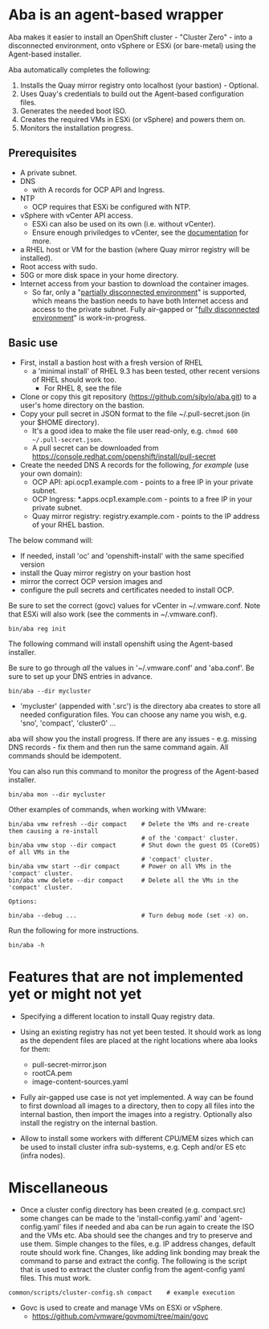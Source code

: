 # Aba is an agent-based wrapper

Aba makes it easier to install an OpenShift cluster - "Cluster Zero" - into a disconnected environment, onto vSphere or ESXi (or bare-metal) using the Agent-based installer.

Aba automatically completes the following:
1. Installs the Quay mirror registry onto localhost (your bastion) - Optional. 
1. Uses Quay's credentials to build out the Agent-based configuration files.
1. Generates the needed boot ISO.
1. Creates the required VMs in ESXi (or vSphere) and powers them on. 
1. Monitors the installation progress. 

## Prerequisites

- A private subnet.
- DNS
   - with A records for OCP API and Ingress.
- NTP
   - OCP requires that ESXi be configured with NTP.
- vSphere with vCenter API access.  
   - ESXi can also be used on its own (i.e. without vCenter).
   - Ensure enough priviledges to vCenter, see the [documentation](https://docs.openshift.com/container-platform/4.14/installing/installing_vsphere/installing-vsphere-installer-provisioned-customizations.html#installation-vsphere-installer-infra-requirements_installing-vsphere-installer-provisioned-customizations) for more.
- a RHEL host or VM for the bastion (where Quay mirror registry will be installed). 
- Root access with sudo.
- 50G or more disk space in your home directory. 
- Internet access from your bastion to download the container images.
   - So far, only a "[partially disconnected environment](https://docs.openshift.com/container-platform/4.14/installing/disconnected_install/installing-mirroring-disconnected.html#mirroring-image-set-partial)" is supported, which means the bastion needs to have both Internet access and access to the private subnet.  Fully air-gapped or "[fully disconnected environment](https://docs.openshift.com/container-platform/4.14/installing/disconnected_install/installing-mirroring-disconnected.html#mirroring-image-set-full)" is work-in-progress. 

## Basic use 

- First, install a bastion host with a fresh version of RHEL
   - a 'minimal install' of RHEL 9.3 has been tested, other recent versions of RHEL should work too.
      - For RHEL 8, see the file 
- Clone or copy this git repository (https://github.com/sjbylo/aba.git) to a user's home directory on the bastion. 
- Copy your pull secret in JSON format to the file ~/.pull-secret.json (in your $HOME directory).
   - It's a good idea to make the file user read-only, e.g. `chmod 600 ~/.pull-secret.json`.
   - A pull secret can be downloaded from https://console.redhat.com/openshift/install/pull-secret
- Create the needed DNS A records for the following, *for example* (use your own domain):
   - OCP API: api.ocp1.example.com - points to a free IP in your private subnet. 
   - OCP Ingress: *.apps.ocp1.example.com - points to a free IP in your private subnet. 
   - Quay mirror registry: registry.example.com - points to the IP address of your RHEL bastion. 

The below command will:
  - If needed, install 'oc' and 'openshift-install' with the same specified version
  - install the Quay mirror registry on your bastion host
  - mirror the correct OCP version images and 
  - configure the pull secrets and certificates needed to install OCP. 

Be sure to set the correct (govc) values for vCenter in ~/.vmware.conf.  Note that ESXi will also work (see the comments in ~/.vmware.conf).

```
bin/aba reg init 
```

The following command will install openshift using the Agent-based installer. 

Be sure to go through *all* the values in '~/.vmware.conf' and 'aba.conf'. Be sure to set up your DNS entries in advance. 

```
bin/aba --dir mycluster
```

- 'mycluster' (appended with '.src') is the directory aba creates to store all needed configuration files.  You can choose any name you wish, e.g. 'sno', 'compact', 'cluster0' ...

aba will show you the install progress.  If there are any issues - e.g. missing DNS records - fix them and then run the same command again.  All commands should be idempotent.

You can also run this command to monitor the progress of the Agent-based installer.

```
bin/aba mon --dir mycluster
```

Other examples of commands, when working with VMware:

```
bin/aba vmw refresh --dir compact    # Delete the VMs and re-create them causing a re-install
                                     # of the 'compact' cluster.
bin/aba vmw stop --dir compact       # Shut down the guest OS (CoreOS) of all VMs in the
                                     # 'compact' cluster.
bin/aba vmw start --dir compact      # Power on all VMs in the 'compact' cluster. 
bin/aba vmw delete --dir compact     # Delete all the VMs in the 'compact' cluster. 

Options:

bin/aba --debug ...                  # Turn debug mode (set -x) on.
```

Run the following for more instructions.

```
bin/aba -h 
```

# Features that are not implemented yet or might not yet

- Specifying a different location to install Quay registry data.

- Using an existing registry has not yet been tested.  It should work as long as the dependent files are placed at the right locations where aba looks for them:
  - pull-secret-mirror.json
  - rootCA.pem
  - image-content-sources.yaml

- Fully air-gapped use case is not yet implemented.  A way can be found to first download all images to a directory, then to copy all files into the internal bastion, then import the images into a registry.  Optionally also install the registry on the internal bastion. 

- Allow to install some workers with different CPU/MEM sizes which can be used to install cluster infra sub-systems, e.g. Ceph and/or ES etc (infra nodes).

# Miscellaneous

- Once a cluster config directory has been created (e.g. compact.src) some changes can be made to the 'install-config.yaml' and 'agent-config.yaml' files if needed and aba can be run again to create the ISO and the VMs etc.  Aba should see the changes and try to preserve and use them.  Simple changes to the files, e.g. IP address changes, default route should work fine.  Changes, like adding link bonding may break the command to parse and extract the config.  The following is the script that is used to extract the cluster config from the agent-config yaml files. This must work. 
```
common/scripts/cluster-config.sh compact    # example execution 
```

- Govc is used to create and manage VMs on ESXi or vSphere.
  - https://github.com/vmware/govmomi/tree/main/govc


